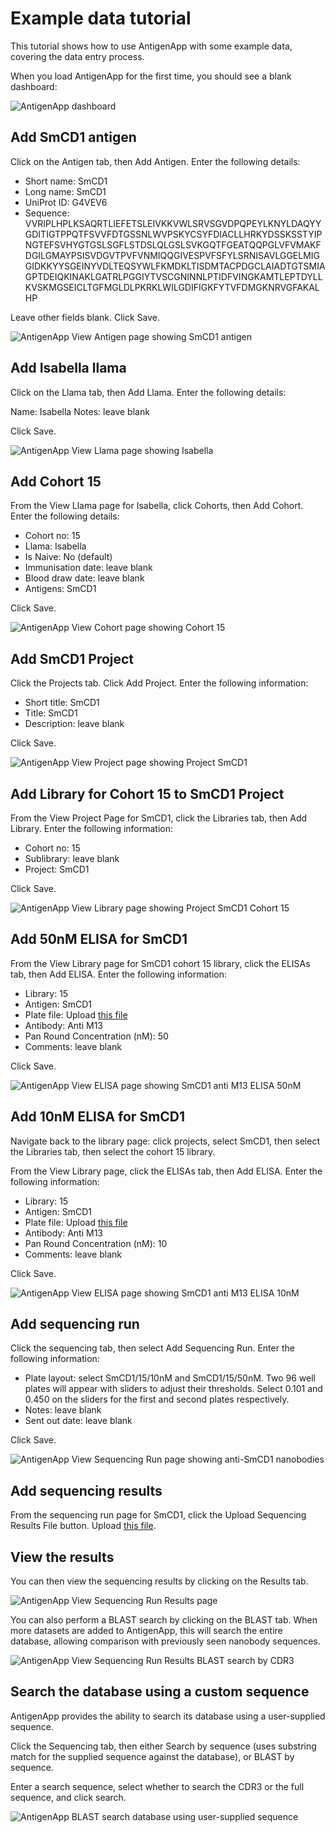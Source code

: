 # Example data tutorial

This tutorial shows how to use AntigenApp with some example data, covering the data entry process.

When you load AntigenApp for the first time, you should see a blank dashboard:

![AntigenApp dashboard](screenshots/antigenapp-dashboard.png)

## Add SmCD1 antigen

Click on the Antigen tab, then Add Antigen. Enter the following details:

- Short name: SmCD1
- Long name: SmCD1
- UniProt ID: G4VEV6
- Sequence: VVRIPLHPLKSAQRTLIEFETSLEIVKKVWLSRVSGVDPQPEYLKNYLDAQYYGDITIGTPPQTFSVVFDTGSSNLWVPSKYCSYFDIACLLHRKYDSSKSSTYIPNGTEFSVHYGTGSLSGFLSTDSLQLGSLSVKGQTFGEATQQPGLVFVMAKFDGILGMAYPSISVDGVTPVFVNMIQQGIVESPVFSFYLSRNISAVLGGELMIGGIDKKYYSGEINYVDLTEQSYWLFKMDKLTISDMTACPDGCLAIADTGTSMIAGPTDEIQKINAKLGATRLPGGIYTVSCGNINNLPTIDFVINGKAMTLEPTDYLLKVSKMGSEICLTGFMGLDLPKRKLWILGDIFIGKFYTVFDMGKNRVGFAKALHP

Leave other fields blank. Click Save.

![AntigenApp View Antigen page showing SmCD1 antigen](screenshots/antigenapp-view-antigen.png)

## Add Isabella llama

Click on the Llama tab, then Add Llama. Enter the following details:

Name: Isabella
Notes: leave blank

Click Save.

![AntigenApp View Llama page showing Isabella](screenshots/antigenapp-view-llama.png)

## Add Cohort 15

From the View Llama page for Isabella, click Cohorts, then Add Cohort. Enter the following details:

- Cohort no: 15
- Llama: Isabella
- Is Naive: No (default)
- Immunisation date: leave blank
- Blood draw date: leave blank
- Antigens: SmCD1

Click Save.

![AntigenApp View Cohort page showing Cohort 15](screenshots/antigenapp-view-cohort.png)

## Add SmCD1 Project

Click the Projects tab. Click Add Project. Enter the following information:

- Short title: SmCD1
- Title: SmCD1
- Description: leave blank

Click Save.

![AntigenApp View Project page showing Project SmCD1](screenshots/antigenapp-view-project.png)

## Add Library for Cohort 15 to SmCD1 Project

From the View Project Page for SmCD1, click the Libraries tab, then Add Library. Enter the following information:

- Cohort no: 15
- Sublibrary: leave blank
- Project: SmCD1

Click Save.

![AntigenApp View Library page showing Project SmCD1 Cohort 15](screenshots/antigenapp-view-library.png)

## Add 50nM ELISA for SmCD1

From the View Library page for SmCD1 cohort 15 library, click the ELISAs tab, then Add ELISA. Enter the following information:

- Library: 15
- Antigen: SmCD1
- Plate file: Upload [this file](example-data/14022024_smCD1_50nM_cohort15_aM13_15mins.xlsx)
- Antibody: Anti M13
- Pan Round Concentration (nM): 50
- Comments: leave blank

Click Save.

![AntigenApp View ELISA page showing SmCD1 anti M13 ELISA 50nM](screenshots/antigenapp-view-elisa-50nM.png)

## Add 10nM ELISA for SmCD1

Navigate back to the library page: click projects, select SmCD1, then select the Libraries tab, then select the cohort 15 library.

From the View Library page, click the ELISAs tab, then Add ELISA. Enter the following information:

- Library: 15
- Antigen: SmCD1
- Plate file: Upload [this file](example-data/18012024_smCD1_47-well-phage_10nM_a-M13_15mins.xlsx)
- Antibody: Anti M13
- Pan Round Concentration (nM): 10
- Comments: leave blank

Click Save.

![AntigenApp View ELISA page showing SmCD1 anti M13 ELISA 10nM](screenshots/antigenapp-view-elisa-10nM.png)

## Add sequencing run

Click the sequencing tab, then select Add Sequencing Run. Enter the following information:

- Plate layout: select SmCD1/15/10nM and SmCD1/15/50nM. Two 96 well plates will appear with sliders to adjust their thresholds. Select 0.101 and 0.450 on the sliders for the first and second plates respectively.
- Notes: leave blank
- Sent out date: leave blank

Click Save.

![AntigenApp View Sequencing Run page showing anti-SmCD1 nanobodies](screenshots/antigenapp-view-sequencing-run.png)

## Add sequencing results

From the sequencing run page for SmCD1, click the Upload Sequencing Results File button. Upload [this file](example-data/smCD1-sequencing-data.zip).

## View the results

You can then view the sequencing results by clicking on the Results tab.

![AntigenApp View Sequencing Run Results page](screenshots/antigenapp-sequencing-run-results.png)

You can also perform a BLAST search by clicking on the BLAST tab. When more datasets are added to AntigenApp, this will search the entire database, allowing comparison with previously seen nanobody sequences.

![AntigenApp View Sequencing Run Results BLAST search by CDR3](screenshots/antigenapp-sequencing-run-results-blast-cdr3.png)

## Search the database using a custom sequence

AntigenApp provides the ability to search its database using a user-supplied sequence.

Click the Sequencing tab, then either Search by sequence (uses substring match for the supplied sequence against the database), or BLAST by sequence.

Enter a search sequence, select whether to search the CDR3 or the full sequence, and click search.

![AntigenApp BLAST search database using user-supplied sequence](screenshots/antigenapp-sequencing-results-blast-by-user-supplied-sequence.png)
